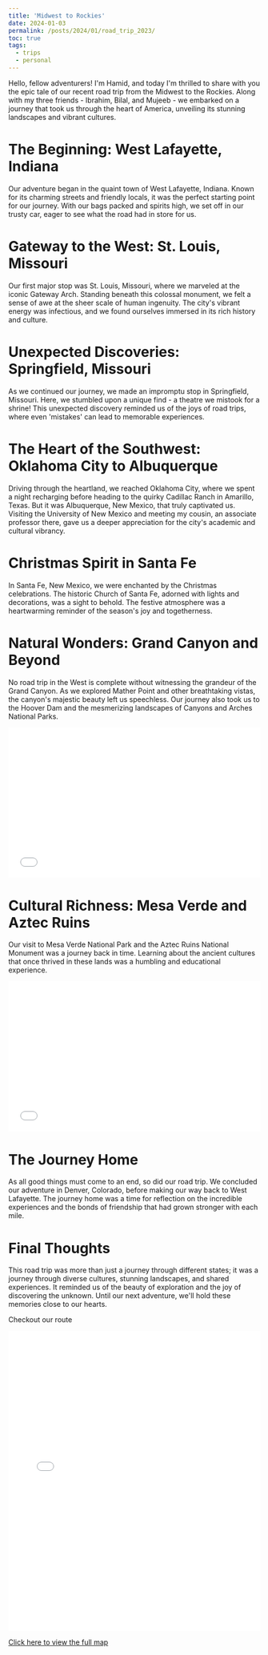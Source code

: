 ```yaml
---
title: 'Midwest to Rockies'
date: 2024-01-03
permalink: /posts/2024/01/road_trip_2023/
toc: true
tags:
  - trips
  - personal
---
```


Hello, fellow adventurers! I'm Hamid, and today I'm thrilled to share with you the epic tale of our recent road trip from the Midwest to the Rockies. Along with my three friends - Ibrahim, Bilal, and Mujeeb - we embarked on a journey that took us through the heart of America, unveiling its stunning landscapes and vibrant cultures.

# The Beginning: West Lafayette, Indiana
Our adventure began in the quaint town of West Lafayette, Indiana. Known for its charming streets and friendly locals, it was the perfect starting point for our journey. With our bags packed and spirits high, we set off in our trusty car, eager to see what the road had in store for us.

# Gateway to the West: St. Louis, Missouri
Our first major stop was St. Louis, Missouri, where we marveled at the iconic Gateway Arch. Standing beneath this colossal monument, we felt a sense of awe at the sheer scale of human ingenuity. The city's vibrant energy was infectious, and we found ourselves immersed in its rich history and culture.

# Unexpected Discoveries: Springfield, Missouri
As we continued our journey, we made an impromptu stop in Springfield, Missouri. Here, we stumbled upon a unique find - a theatre we mistook for a shrine! This unexpected discovery reminded us of the joys of road trips, where even 'mistakes' can lead to memorable experiences.

# The Heart of the Southwest: Oklahoma City to Albuquerque
Driving through the heartland, we reached Oklahoma City, where we spent a night recharging before heading to the quirky Cadillac Ranch in Amarillo, Texas. But it was Albuquerque, New Mexico, that truly captivated us. Visiting the University of New Mexico and meeting my cousin, an associate professor there, gave us a deeper appreciation for the city's academic and cultural vibrancy.

# Christmas Spirit in Santa Fe
In Santa Fe, New Mexico, we were enchanted by the Christmas celebrations. The historic Church of Santa Fe, adorned with lights and decorations, was a sight to behold. The festive atmosphere was a heartwarming reminder of the season's joy and togetherness.

# Natural Wonders: Grand Canyon and Beyond
No road trip in the West is complete without witnessing the grandeur of the Grand Canyon. As we explored Mather Point and other breathtaking vistas, the canyon's majestic beauty left us speechless. Our journey also took us to the Hoover Dam and the mesmerizing landscapes of Canyons and Arches National Parks.

<iframe src="/images/posts/trips/2023dec/collage1.html" height="300px" width="100%" style="border:none;"></iframe>

# Cultural Richness: Mesa Verde and Aztec Ruins
Our visit to Mesa Verde National Park and the Aztec Ruins National Monument was a journey back in time. Learning about the ancient cultures that once thrived in these lands was a humbling and educational experience.

<iframe src="/images/posts/trips/2023dec/collage2.html" height="300px" width="100%" style="border:none;"></iframe>

# The Journey Home
As all good things must come to an end, so did our road trip. We concluded our adventure in Denver, Colorado, before making our way back to West Lafayette. The journey home was a time for reflection on the incredible experiences and the bonds of friendship that had grown stronger with each mile.

# Final Thoughts
This road trip was more than just a journey through different states; it was a journey through diverse cultures, stunning landscapes, and shared experiences. It reminded us of the beauty of exploration and the joy of discovering the unknown. Until our next adventure, we'll hold these memories close to our hearts.

Checkout our route

<iframe src="/files/html/posts/roadtrip2023dec.html" height="600px" width="100%" style="border:none;"></iframe>

<a href="/files/html/posts/roadtrip2023dec.html" target="_blank">Click here to view the full map</a>
